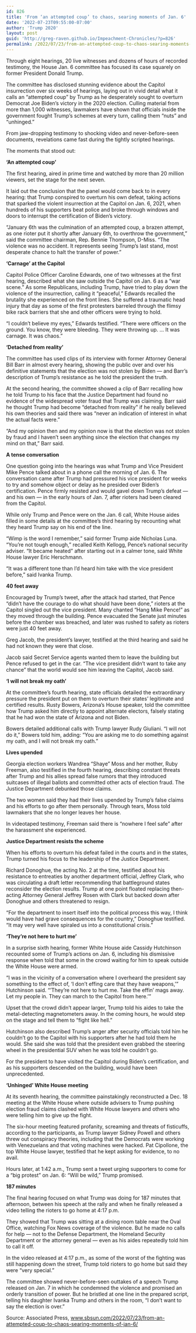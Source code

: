 ```yaml
---
id: 826
title: 'From ‘an attempted coup’ to chaos, searing moments of Jan. 6'
date: '2022-07-23T09:55:00-07:00'
author: 'Trump 2020'
layout: post
guid: 'http://greg-raven.github.io/Impeachment-Chronicles/?p=826'
permalink: /2022/07/23/from-an-attempted-coup-to-chaos-searing-moments-of-jan-6/
---
```


Through eight hearings, 20 live witnesses and dozens of hours of recorded testimony, the House Jan. 6 committee has focused its case squarely on former President Donald Trump.

The committee has disclosed stunning evidence about the Capitol insurrection over six weeks of hearings, laying out in vivid detail what it calls an “attempted coup” by Trump as he desperately sought to overturn Democrat Joe Biden’s victory in the 2020 election. Culling material from more than 1,000 witnesses, lawmakers have shown that officials inside the government fought Trump’s schemes at every turn, calling them “nuts” and “unhinged.”

From jaw-dropping testimony to shocking video and never-before-seen documents, revelations came fast during the tightly scripted hearings.

The moments that stood out:

**‘An attempted coup’**

The first hearing, aired in prime time and watched by more than 20 million viewers, set the stage for the next seven.

It laid out the conclusion that the panel would come back to in every hearing: that Trump conspired to overturn his own defeat, taking actions that sparked the violent insurrection at the Capitol on Jan. 6, 2021, when hundreds of his supporters beat police and broke through windows and doors to interrupt the certification of Biden’s victory.

“January 6th was the culmination of an attempted coup, a brazen attempt, as one rioter put it shortly after January 6th, to overthrow the government,” said the committee chairman, Rep. Bennie Thompson, D-Miss. “The violence was no accident. It represents seeing Trump’s last stand, most desperate chance to halt the transfer of power.”

**‘Carnage’ at the Capitol**

Capitol Police Officer Caroline Edwards, one of two witnesses at the first hearing, described what she saw outside the Capitol on Jan. 6 as a “war scene.” As some Republicans, including Trump, have tried to play down the violence of the insurrection, calling it “peaceful,” Edwards recalled the brutality she experienced on the front lines. She suffered a traumatic head injury that day as some of the first protesters barreled through the flimsy bike rack barriers that she and other officers were trying to hold.

“I couldn’t believe my eyes,” Edwards testified. “There were officers on the ground. You know, they were bleeding. They were throwing up. … It was carnage. It was chaos.”

**‘Detached from reality’**

The committee has used clips of its interview with former Attorney General Bill Barr in almost every hearing, showing the public over and over his definitive statements that the election was not stolen by Biden — and Barr’s description of Trump’s resistance as he told the president the truth.

At the second hearing, the committee showed a clip of Barr recalling how he told Trump to his face that the Justice Department had found no evidence of the widespread voter fraud that Trump was claiming. Barr said he thought Trump had become “detached from reality” if he really believed his own theories and said there was “never an indication of interest in what the actual facts were.”

“And my opinion then and my opinion now is that the election was not stolen by fraud and I haven’t seen anything since the election that changes my mind on that,” Barr said.

**A tense conversation**

One question going into the hearings was what Trump and Vice President Mike Pence talked about in a phone call the morning of Jan. 6. The conversation came after Trump had pressured his vice president for weeks to try and somehow object or delay as he presided over Biden’s certification. Pence firmly resisted and would gavel down Trump’s defeat — and his own — in the early hours of Jan. 7, after rioters had been cleared from the Capitol.

While only Trump and Pence were on the Jan. 6 call, White House aides filled in some details at the committee’s third hearing by recounting what they heard Trump say on his end of the line.

“Wimp is the word I remember,” said former Trump aide Nicholas Luna. “You’re not tough enough,” recalled Keith Kellogg, Pence’s national security adviser. “It became heated” after starting out in a calmer tone, said White House lawyer Eric Herschmann.

“It was a different tone than I’d heard him take with the vice president before,” said Ivanka Trump.

**40 feet away**

Encouraged by Trump’s tweet, after the attack had started, that Pence “didn’t have the courage to do what should have been done,” rioters at the Capitol singled out the vice president. Many chanted “Hang Mike Pence!” as they moved through the building. Pence evacuated the Senate just minutes before the chamber was breached, and later was rushed to safety as rioters were just 40 feet away.

Greg Jacob, the president’s lawyer, testified at the third hearing and said he had not known they were that close.

Jacob said Secret Service agents wanted them to leave the building but Pence refused to get in the car. “The vice president didn’t want to take any chance” that the world would see him leaving the Capitol, Jacob said.

**‘I will not break my oath’**

At the committee’s fourth hearing, state officials detailed the extraordinary pressure the president put on them to overturn their states’ legitimate and certified results. Rusty Bowers, Arizona’s House speaker, told the committee how Trump asked him directly to appoint alternate electors, falsely stating that he had won the state of Arizona and not Biden.

Bowers detailed additional calls with Trump lawyer Rudy Giuliani. “I will not do it,” Bowers told him, adding: “You are asking me to do something against my oath, and I will not break my oath.”

**Lives upended**

Georgia election workers Wandrea “Shaye” Moss and her mother, Ruby Freeman, also testified in the fourth hearing, describing constant threats after Trump and his allies spread false rumors that they introduced suitcases of illegal ballots and committed other acts of election fraud. The Justice Department debunked those claims.

The two women said they had their lives upended by Trump’s false claims and his efforts to go after them personally. Through tears, Moss told lawmakers that she no longer leaves her house.

In videotaped testimony, Freeman said there is “nowhere I feel safe” after the harassment she experienced.

**Justice Department resists the scheme**

When his efforts to overturn his defeat failed in the courts and in the states, Trump turned his focus to the leadership of the Justice Department.

Richard Donoghue, the acting No. 2 at the time, testified about his resistance to entreaties by another department official, Jeffrey Clark, who was circulating a draft letter recommending that battleground states reconsider the election results. Trump at one point floated replacing then-acting Attorney General Jeffrey Rosen with Clark but backed down after Donoghue and others threatened to resign.

“For the department to insert itself into the political process this way, I think would have had grave consequences for the country,” Donoghue testified. “It may very well have spiraled us into a constitutional crisis.”

**‘They’re not here to hurt me’**

In a surprise sixth hearing, former White House aide Cassidy Hutchinson recounted some of Trump’s actions on Jan. 6, including his dismissive response when told that some in the crowd waiting for him to speak outside the White House were armed.

“I was in the vicinity of a conversation where I overheard the president say something to the effect of, ‘I don’t effing care that they have weapons,’” Hutchinson said. “’They’re not here to hurt me. Take the effin’ mags away. Let my people in. They can march to the Capitol from here.’”

Upset that the crowd didn’t appear larger, Trump told his aides to take the metal-detecting magnetometers away. In the coming hours, he would step on the stage and tell them to “fight like hell.”

Hutchinson also described Trump’s anger after security officials told him he couldn’t go to the Capitol with his supporters after he had told them he would. She said she was told that the president even grabbed the steering wheel in the presidential SUV when he was told he couldn’t go.

For the president to have visited the Capitol during Biden’s certification, and as his supporters descended on the building, would have been unprecedented.

**‘Unhinged’ White House meeting**

At its seventh hearing, the committee painstakingly reconstructed a Dec. 18 meeting at the White House where outside advisers to Trump pushing election fraud claims clashed with White House lawyers and others who were telling him to give up the fight.

The six-hour meeting featured profanity, screaming and threats of fisticuffs, according to the participants, as Trump lawyer Sidney Powell and others threw out conspiracy theories, including that the Democrats were working with Venezuelans and that voting machines were hacked. Pat Cipollone, the top White House lawyer, testified that he kept asking for evidence, to no avail.

Hours later, at 1:42 a.m., Trump sent a tweet urging supporters to come for a “big protest” on Jan. 6: “Will be wild,” Trump promised.

**187 minutes**

The final hearing focused on what Trump was doing for 187 minutes that afternoon, between his speech at the rally and when he finally released a video telling the rioters to go home at 4:17 p.m.

They showed that Trump was sitting at a dining room table near the Oval Office, watching Fox News coverage of the violence. But he made no calls for help — not to the Defense Department, the Homeland Security Department or the attorney general — even as his aides repeatedly told him to call it off.

In the video released at 4:17 p.m., as some of the worst of the fighting was still happening down the street, Trump told rioters to go home but said they were “very special.”

The committee showed never-before-seen outtakes of a speech Trump released on Jan. 7 in which he condemned the violence and promised an orderly transition of power. But he bristled at one line in the prepared script, telling his daughter Ivanka Trump and others in the room, “I don’t want to say the election is over.”

Source: Associated Press, www.sbsun.com/2022/07/23/from-an-attempted-coup-to-chaos-searing-moments-of-jan-6/